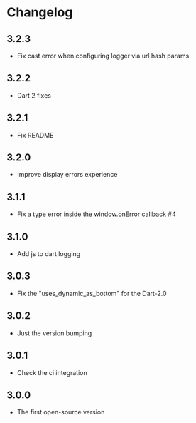 # Changelog

## 3.2.3
- Fix cast error when configuring logger via url hash params

## 3.2.2
- Dart 2 fixes

## 3.2.1
- Fix README

## 3.2.0
- Improve display errors experience

## 3.1.1
- Fix a type error inside the window.onError callback #4

## 3.1.0
- Add js to dart logging

## 3.0.3
- Fix the "uses_dynamic_as_bottom" for the Dart-2.0

## 3.0.2
- Just the version bumping

## 3.0.1
- Check the ci integration

## 3.0.0
- The first open-source version  
